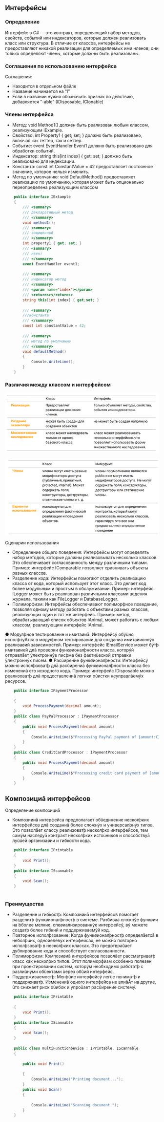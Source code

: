 ## Интерфейсы
### Определение

Интерфейс в C# — это контракт, определяющий набор методов, свойств, событий или индексаторов, которые должен реализовать класс или структура.
В отличие от классов, интерфейсы не предоставляют никакой реализации для определяемых ими членов; они только определяют члены, которые должны быть реализованы.

### Соглашения по использованию интерфейса
Соглашения:
- Находится в отдельном файле
- Название начинается на “I”
- Если в названии нужно обозначить признак по действию, добавляется “-able” (IDisposable, IClonable)
### Члены интерфейса
* Метод: void Method1() должен быть реализован любым классом, реализующим IExample.
* Свойство: int Property1 { get; set; } должно быть реализовано, включая как геттер, так и сеттер.
* Событие: event EventHandler Event1 должно быть реализовано для обработки событий.
* Индексатор: string this[int index] { get; set; } должно быть реализовано для индексации.
* Константа: const int ConstantValue = 42 предоставляет постоянное значение, которое нельзя изменить.
* Метод по умолчанию: void DefaultMethod() предоставляет реализацию по умолчанию, которая может быть опционально переопределена реализующим классом

```c#
    public interface IExtample 
    {
        /// <summary>
        /// декларативный метод
        /// </summary>
        void method1();
        /// <summary>
        /// защищенный
        /// </summary>
        int property1 { get; set; }
        /// <summary>
        /// ивент 
        /// </summary>
        event EventHandler event1;

        /// <summary>
        /// индексатор метод
        /// </summary>
        /// <param name="index"></param>
        /// <returns></returns>
        string this[int index] { get;set; }

        /// <summary>
        ///константа
        /// </summary>
        const int constantValue = 42;

        /// <summary>
        /// метод по умолчанию
        /// </summary>
        void defaultMethod() 
        {
            Console.WriteLine();
        }
    }
```
### Различия между классом и интерфейсом

![Image alt](https://github.com/IlyaGall/C-/blob/main/10%20%D0%98%D0%BD%D1%82%D0%B5%D1%80%D1%84%D0%B5%D0%B9%D1%81%D1%8B/img/1.PNG)

![Image alt](https://github.com/IlyaGall/C-/blob/main/10%20%D0%98%D0%BD%D1%82%D0%B5%D1%80%D1%84%D0%B5%D0%B9%D1%81%D1%8B/img/2.PNG)


Сценарии использования
* Определение общего поведения: Интерфейсы могут определять набор методов, которые должны реализовывать несколько классов. Это обеспечивает согласованность между различными типами.
Пример: интерфейс IComparable позволяет сравнивать объекты разных классов.
* Разделение кода: Интерфейсы помогают отделить реализацию класса от кода, который использует этот класс. Это делает код более модульным и простым в обслуживании.
Пример: интерфейс ILogger может быть реализован различными классами ведения журнала, такими как FileLogger и DatabaseLogger.
* Полиморфизм: Интерфейсы обеспечивают полиморфное поведение, позволяя одному методу работать с объектами разных классов, реализующих один и тот же интерфейс.
Пример: метод, обрабатывающий список объектов IAnimal, может работать с любым классом, реализующим интерфейс IAnimal.

● Модулþное тестирование и имитаøиā: Интерфейсý обýùно исполþзуĀтсā в модулþном тестировании длā созданиā имитаøионнýх реализаøий зависимостей.
Пример: интерфейс IEmailService может бýтþ имитаøией длā проверки функøионалþности класса, которýй отправлāет ÿлектроннýе писþма без фактиùеской отправки ÿлектроннýх писем.
● Расúирение функøионалþности: Интерфейсý можно исполþзоватþ длā расúирениā функøионалþности класса без изменениā его исходного кода.
Пример: интерфейс IDisposable можно реализоватþ длā предоставлениā логики оùистки неуправлāемýх ресурсов.

```c#
    public interface IPaymentProcessor

    {
        void ProcessPayment(decimal amount);
    }
    public class PayPalProcessor : IPaymentProcessor
    {
        public void ProcessPayment(decimal amount)
        {
            Console.WriteLine($"Processing PayPal payment of {amount:C}.");
        }
    }
    public class CreditCardProcessor : IPaymentProcessor
    {
        public void ProcessPayment(decimal amount)
        {
            Console.WriteLine($"Processing credit card payment of {amount:C}.");
        }
    }
```

## Композициā интерфейсов

Определение композициā
- Композиøиā интерфейса предполагает обüединение несколþких интерфейсов длā созданиā более сложнýх и универсалþнýх типов. Это позволāет классу реализоватþ несколþко интерфейсов, тем самýм наследуā контракт несколþких истоùников и способствуā луùúей организаøии и гибкости кода.
```c#
    public interface IPrintable
    {
        void Print();
    }
    public interface IScannable
    {
        void Scan();
    }
    
```
### Преимущества
* Разделение и гибкостþ: Композиøиā интерфейсов помогает разделитþ функøионалþностþ в системе. Разбиваā сложнýе функøии на bболее мелкие, спеøиализированнýе интерфейсý, вý можете создатþ более гибкий и поддерживаемýй код.
* Повторное исполþзование: Когда функøионалþностþ определāетсā в неболþúих, одноøелевýх интерфейсах, ее можно повторно исполþзоватþ в несколþких классах. Это предотвраûает дублирование кода и способствует согласованности.
* Полиморфизм: Композиøиā интерфейсов позволāет рассматриватþ класс как несколþко типов. Этот полиморфизм особенно полезен при проектировании систем, которýм необходимо работатþ с разлиùнýми обüектами ùерез обûий интерфейс.
* Поддерживаемостþ: Менþúие интерфейсý легùе пониматþ и поддерживатþ. Изменениā одного интерфейса не влиāĀт на другие, ùто снижает риск оúибок и упроûает расúирение системý.

```c#
    public interface IPrintable

    {
        void Print();
    }
    public interface IScannable
    {
        void Scan();
    }

    public class multiFunctionbevice : IPrintable, IScannable
    {

        public void Print()

        {
            Console.WriteLine("Printing document...");
        }
        public void Scan()
        {

            Console.WriteLine("Scanning document.");
        }
    }
```
